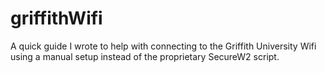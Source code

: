# griffithWifi
A quick guide I wrote to help with connecting to the Griffith University Wifi using a manual setup instead of the proprietary SecureW2 script.

